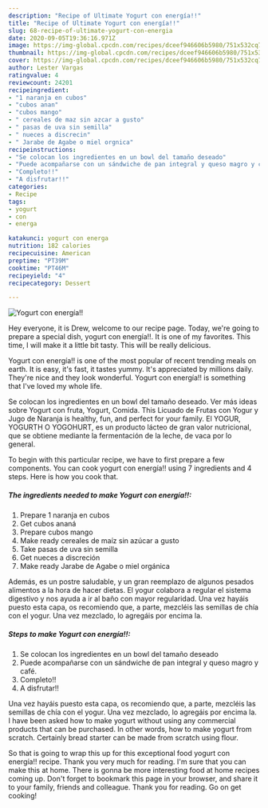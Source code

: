 ```yaml
---
description: "Recipe of Ultimate Yogurt con energía!!"
title: "Recipe of Ultimate Yogurt con energía!!"
slug: 68-recipe-of-ultimate-yogurt-con-energia
date: 2020-09-05T19:36:16.971Z
image: https://img-global.cpcdn.com/recipes/dceef946606b5980/751x532cq70/yogurt-con-energia-foto-principal.jpg
thumbnail: https://img-global.cpcdn.com/recipes/dceef946606b5980/751x532cq70/yogurt-con-energia-foto-principal.jpg
cover: https://img-global.cpcdn.com/recipes/dceef946606b5980/751x532cq70/yogurt-con-energia-foto-principal.jpg
author: Lester Vargas
ratingvalue: 4
reviewcount: 24201
recipeingredient:
- "1 naranja en cubos"
- "cubos anan"
- "cubos mango"
- " cereales de maz sin azcar a gusto"
- " pasas de uva sin semilla"
- " nueces a discrecin"
- " Jarabe de Agabe o miel orgnica"
recipeinstructions:
- "Se colocan los ingredientes en un bowl del tamaño deseado"
- "Puede acompañarse con un sándwiche de pan integral y queso magro y café."
- "Completo!!"
- "A disfrutar!!"
categories:
- Recipe
tags:
- yogurt
- con
- energa

katakunci: yogurt con energa 
nutrition: 182 calories
recipecuisine: American
preptime: "PT39M"
cooktime: "PT46M"
recipeyield: "4"
recipecategory: Dessert

---
```



![Yogurt con energía!!](https://img-global.cpcdn.com/recipes/dceef946606b5980/751x532cq70/yogurt-con-energia-foto-principal.jpg)

Hey everyone, it is Drew, welcome to our recipe page. Today, we're going to prepare a special dish, yogurt con energía!!. It is one of my favorites. This time, I will make it a little bit tasty. This will be really delicious.

Yogurt con energía!! is one of the most popular of recent trending meals on earth. It is easy, it's fast, it tastes yummy. It's appreciated by millions daily. They're nice and they look wonderful. Yogurt con energía!! is something that I've loved my whole life.

Se colocan los ingredientes en un bowl del tamaño deseado. Ver más ideas sobre Yogurt con fruta, Yogurt, Comida. This Licuado de Frutas con Yogur y Jugo de Naranja is healthy, fun, and perfect for your family. El YOGUR, YOGURTH O YOGOHURT, es un producto lácteo de gran valor nutricional, que se obtiene mediante la fermentación de la leche, de vaca por lo general.


To begin with this particular recipe, we have to first prepare a few components. You can cook yogurt con energía!! using 7 ingredients and 4 steps. Here is how you cook that.

<!--inarticleads1-->

##### The ingredients needed to make Yogurt con energía!!:

1. Prepare 1 naranja en cubos
1. Get cubos ananá
1. Prepare cubos mango
1. Make ready  cereales de maíz sin azúcar a gusto
1. Take  pasas de uva sin semilla
1. Get  nueces a discreción
1. Make ready  Jarabe de Agabe o miel orgánica


Además, es un postre saludable, y un gran reemplazo de algunos pesados alimentos a la hora de hacer dietas. El yogur colabora a regular el sistema digestivo y nos ayuda a ir al baño con mayor regularidad. Una vez hayáis puesto esta capa, os recomiendo que, a parte, mezcléis las semillas de chía con el yogur. Una vez mezclado, lo agregáis por encima la. 

<!--inarticleads2-->

##### Steps to make Yogurt con energía!!:

1. Se colocan los ingredientes en un bowl del tamaño deseado
1. Puede acompañarse con un sándwiche de pan integral y queso magro y café.
1. Completo!!
1. A disfrutar!!


Una vez hayáis puesto esta capa, os recomiendo que, a parte, mezcléis las semillas de chía con el yogur. Una vez mezclado, lo agregáis por encima la. I have been asked how to make yogurt without using any commercial products that can be purchased. In other words, how to make yogurt from scratch. Certainly bread starter can be made from scratch using flour. 

So that is going to wrap this up for this exceptional food yogurt con energía!! recipe. Thank you very much for reading. I'm sure that you can make this at home. There is gonna be more interesting food at home recipes coming up. Don't forget to bookmark this page in your browser, and share it to your family, friends and colleague. Thank you for reading. Go on get cooking!
